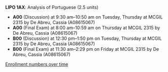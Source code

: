 **LIPO 1AX**: Analysis of Portuguese (2.5 units)

- **A00** (Discussion) at 9:30 am–10:50 am on Tuesday, Thursday at MCGIL 2315 by De Abreu, Cassia (A08615067)
- **A00** (Final Exam) at 8:00 am–10:59 am on Thursday at MCGIL 2315 by De Abreu, Cassia (A08615067)
- **B00** (Discussion) at 12:30 pm–1:50 pm on Tuesday, Thursday at MCGIL 2315 by De Abreu, Cassia (A08615067)
- **B00** (Final Exam) at 11:30 am–2:29 pm on Friday at MCGIL 2315 by De Abreu, Cassia (A08615067)

[Enrollment numbers over time](./LIPO1AX.tsv)

